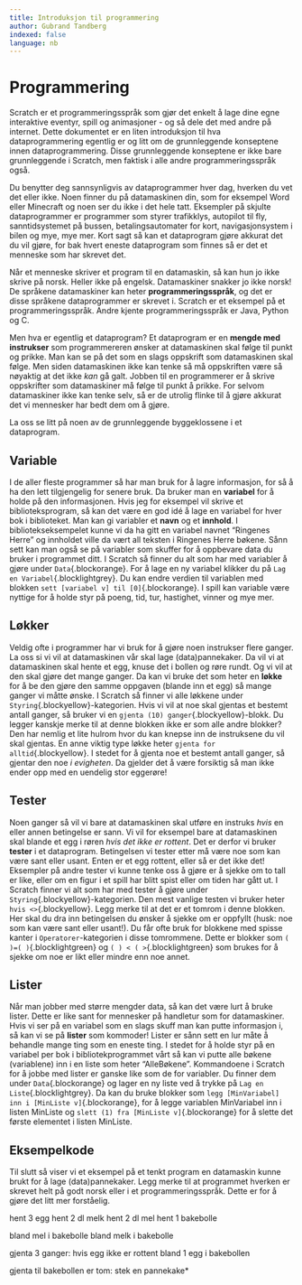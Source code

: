 ```yaml
---
title: Introduksjon til programmering
author: Gubrand Tandberg
indexed: false
language: nb
---
```



# Programmering

Scratch er et programmeringsspråk som gjør det enkelt å lage dine egne
interaktive eventyr, spill og animasjoner - og så dele det med andre på
internet. Dette dokumentet er en liten introduksjon til hva dataprogrammering
egentlig er og litt om de grunnleggende konseptene innen dataprogrammering.
Disse grunnleggende konseptene er ikke bare grunnleggende i Scratch, men faktisk
i alle andre programmeringsspråk også.

Du benytter deg sannsynligvis av dataprogrammer hver dag, hverken du vet det
eller ikke. Noen finner du på datamaskinen din, som for eksempel Word eller
Minecraft og noen ser du ikke i det hele tatt. Eksempler på skjulte
dataprogrammer er programmer som styrer trafikklys, autopilot til fly,
sanntidsystemet på bussen, betalingsautomater for kort, navigasjonsystem i bilen
og mye, mye mer. Kort sagt så kan et dataprogram gjøre akkurat det du vil gjøre,
for bak hvert eneste dataprogram som finnes så er det et menneske som har
skrevet det.

Når et menneske skriver et program til en datamaskin, så kan hun jo ikke skrive
på norsk. Heller ikke på engelsk. Datamaskiner snakker jo ikke norsk! De
språkene datamaskiner kan heter __programmeringsspråk__, og det er disse
språkene dataprogrammer er skrevet i. Scratch er et eksempel på et
programmeringsspråk. Andre kjente programmeringsspråk er Java, Python og C.

Men hva er egentlig et dataprogram? Et dataprogram er en __mengde med
instrukser__ som programmereren ønsker at datamaskinen skal følge til punkt og
prikke. Man kan se på det som en slags oppskrift som datamaskinen skal følge.
Men siden datamaskinen ikke kan tenke så må oppskriften være så nøyaktig at det
ikke *kan* gå galt. Jobben til en programmerer er å skrive oppskrifter som
datamaskiner må følge til punkt å prikke. For selvom datamaskiner ikke kan tenke
selv, så er de utrolig flinke til å gjøre akkurat det vi mennesker har bedt dem
om å gjøre.

La oss se litt på noen av de grunnleggende byggeklossene i et dataprogram.

## Variable

I de aller fleste programmer så har man bruk for å lagre informasjon, for så å
ha den lett tilgjengelig for senere bruk. Da bruker man en __variabel__ for å
holde på den informasjonen. Hvis jeg for eksempel vil skrive et
biblioteksprogram, så kan det være en god idé å lage en variabel for hver bok i
biblioteket. Man kan gi variabler et __navn__ og et __innhold__. I
bibliotekseksempelet kunne vi da ha gitt en variabel navnet “Ringenes Herre” og
innholdet ville da vært all teksten i Ringenes Herre bøkene. Sånn sett kan man
også se på variabler som skuffer for å oppbevare data du bruker i programmet
ditt. I Scratch så finner du alt som har med variabler å gjøre under
`Data`{.blockorange}. For å lage en ny variabel klikker du på `Lag en
Variabel`{.blocklightgrey}. Du kan endre verdien til variablen med blokken `sett
[variabel v] til [0]`{.blockorange}. I spill kan variable være nyttige for å
holde styr på poeng, tid, tur, hastighet, vinner og mye mer.

## Løkker

Veldig ofte i programmer har vi bruk for å gjøre noen instrukser flere
ganger.  La oss si vi vil at datamaskinen vår skal lage
(data)pannekaker. Da vil vi at datamaskinen skal hente et egg, knuse
det i bollen og røre rundt. Og vi vil at den skal gjøre det mange
ganger. Da kan vi bruke det som heter en __løkke__ for å be den gjøre
den samme oppgaven (blande inn et egg) så mange ganger vi måtte
ønske. I Scratch så finner vi alle løkkene under
`Styring`{.blockyellow}-kategorien. Hvis vi vil at noe skal gjentas et
bestemt antall ganger, så bruker vi en `gjenta (10)
ganger`{.blockyellow}-blokk. Du legger kanskje merke til at denne
blokken ikke er som alle andre blokker? Den har nemlig et lite hulrom
hvor du kan knepse inn de instruksene du vil skal gjentas. En anne
viktig type løkke heter `gjenta for alltid`{.blockyellow}. I stedet
for å gjenta noe et bestemt antall ganger, så gjentar den noe *i
evigheten*. Da gjelder det å være forsiktig så man ikke ender opp med
en uendelig stor eggerøre!

## Tester

Noen ganger så vil vi bare at datamaskinen skal utføre en instruks *hvis* en
eller annen betingelse er sann. Vi vil for eksempel bare at datamaskinen skal
blande et egg i røren *hvis det ikke er rottent*. Det er derfor vi bruker
__tester__ i et dataprogram. Betingelsen vi tester etter må være noe som kan
være sant eller usant. Enten er et egg rottent, eller så er det ikke det!
Eksempler på andre tester vi kunne tenke oss å gjøre er å sjekke om to tall er
like, eller om en figur i et spill har blitt spist eller om tiden har gått ut. I
Scratch finner vi alt som har med tester å gjøre under
`Styring`{.blockyellow}-kategorien. Den mest vanlige testen vi bruker heter
`hvis <>`{.blockyellow}. Legg merke til at det er et tomrom i denne blokken. Her
skal du dra inn betingelsen du ønsker å sjekke om er oppfyllt (husk: noe som kan
være sant eller usant!). Du får ofte bruk for blokkene med spisse kanter i
`Operatorer`-kategorien i disse tomrommene. Dette er blokker som `( )=(
)`{.blocklightgreen} og `( ) < ( >`{.blocklightgreen} som brukes for å sjekke om
noe er likt eller mindre enn noe annet.

## Lister

Når man jobber med større mengder data, så kan det være lurt å bruke lister.
Dette er like sant for mennesker på handletur som for datamaskiner. Hvis vi ser
på en variabel som en slags skuff man kan putte informasjon i, så kan vi se på
__lister__ som kommoder! Lister er sånn sett en lur måte å behandle mange ting
som en eneste ting. I stedet for å holde styr på en variabel per bok i
bibliotekprogrammet vårt så kan vi putte alle bøkene (variablene) inn i en liste
som heter “AlleBøkene”. Kommandoene i Scratch for å jobbe med lister er ganske
like som de for variabler. Du finner dem under `Data`{.blockorange} og lager en
ny liste ved å trykke på `Lag en Liste`{.blocklightgrey}. Da kan du bruke
blokker som `legg [MinVariabel] inn i [MinListe v]`{.blockorange}, for å legge
variablen MinVariabel inn i listen MinListe og `slett (1) fra [MinListe
v]`{.blockorange} for å slette det første elementet i listen MinListe.

## Eksempelkode

Til slutt så viser vi et eksempel på et tenkt program en datamaskin kunne brukt
for å lage (data)pannekaker. Legg merke til at programmet hverken er skrevet
helt på godt norsk eller i et programmeringsspråk. Dette er for å gjøre det litt
mer forståelig.

  hent 3 egg
  hent 2 dl melk
  hent 2 dl mel
  hent 1 bakebolle

  bland mel i bakebolle
  bland melk i bakebolle

  gjenta 3 ganger:
    hvis egg ikke er rottent
      bland 1 egg i bakebollen

  gjenta til bakebollen er tom:
    stek en pannekake*
